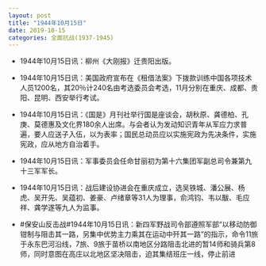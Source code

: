 ```yaml
---
layout: post
title: "1944年10月15日"
date: 2019-10-15
categories: 全面抗战(1937-1945)
---
```


<meta name="referrer" content="no-referrer" />

- 1944年10月15日讯：柳州《大刚报》迁贵阳出版。 

- 1944年10月15日讯：美国政府宣布在《租借法案》下拨款训练中国各项技术人员1200名，其20％计240名由考选委员会考选，11月分别在重庆、成都、贵阳、昆明、西安举行考试。 

- 1944年10月15日讯：《国是》月刊社举行国是座谈会，胡秋原、龚德柏、孔庚、莫德惠及文化界180余人出席。与会者认为发动知识青年从军应力求普遍，要人应送子入伍，以为表率；国民总动员应以实施宪政为先决条件，实施宪政，应从地方自治着手。 

- 1944年10月15日讯：军事委员会任命甘丽初为第十六集团军副总司令兼第九十三军军长。 

- 1944年10月15日讯：战后建设协进会在重庆成立，选吴铁城、潘公展、杨虎、吴开先、吴蕴初、姜豪、卢绪章等31人为理事，俞鸿钧、韦以黻、毛应祥、龚学遂等九人为监事。 

- #保安山反击战#1944年10月15日讯：新四军野战司令部遵照军部“以移动防御钳制与阻击其一路，另集中优势主力乘其在运动中歼其一路”的指示，命令11旅于永东巴河沿线，7旅、9旅于苗桥以南地区分路阻击北进的暂14师和骑兵第8师，同时意图在高庄以北地区坚决阻击，迫其集结班庄一线，停止前进 

